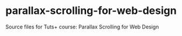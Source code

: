 # parallax-scrolling-for-web-design
Source files for Tuts+ course: Parallax Scrolling for Web Design
